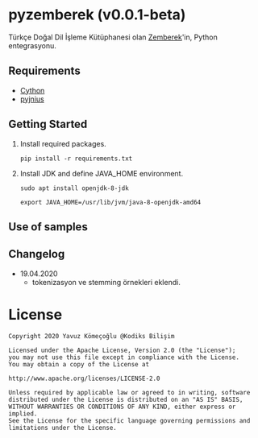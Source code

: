 # pyzemberek (v0.0.1-beta)
Türkçe Doğal Dil İşleme Kütüphanesi olan [Zemberek](https://github.com/ahmetaa/zemberek-nlp)'in, Python entegrasyonu.

## Requirements
- [Cython](https://pypi.org/project/Cython/)
- [pyjnius](https://pypi.org/project/pyjnius/)


## Getting Started
1.  Install required packages.
    ```
    pip install -r requirements.txt
    ```

2.  Install JDK and define JAVA_HOME environment.
    ```
    sudo apt install openjdk-8-jdk
    ```
    ```
    export JAVA_HOME=/usr/lib/jvm/java-8-openjdk-amd64
    ```

## Use of samples

## Changelog

-   19.04.2020
    -   tokenizasyon ve stemming örnekleri eklendi.

License
=======
    Copyright 2020 Yavuz Kömeçoğlu @Kodiks Bilişim

    Licensed under the Apache License, Version 2.0 (the "License");
    you may not use this file except in compliance with the License.
    You may obtain a copy of the License at

    http://www.apache.org/licenses/LICENSE-2.0

    Unless required by applicable law or agreed to in writing, software
    distributed under the License is distributed on an "AS IS" BASIS,
    WITHOUT WARRANTIES OR CONDITIONS OF ANY KIND, either express or implied.
    See the License for the specific language governing permissions and
    limitations under the License.